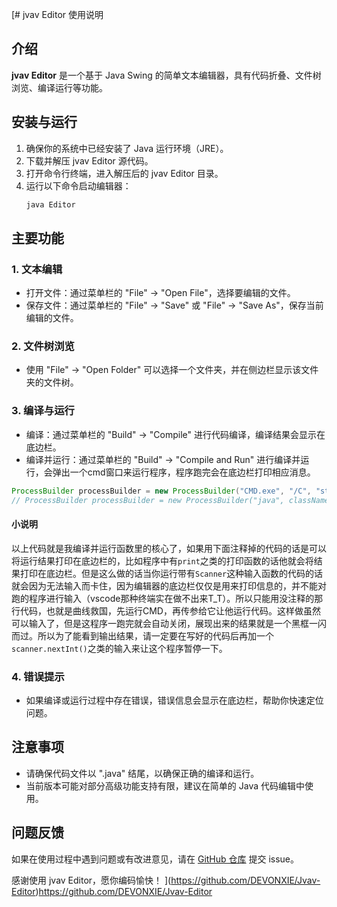 [# jvav Editor 使用说明

## 介绍
**jvav Editor** 是一个基于 Java Swing 的简单文本编辑器，具有代码折叠、文件树浏览、编译运行等功能。

## 安装与运行
1. 确保你的系统中已经安装了 Java 运行环境（JRE）。
2. 下载并解压 jvav Editor 源代码。
3. 打开命令行终端，进入解压后的 jvav Editor 目录。
4. 运行以下命令启动编辑器：
    ```bash
    java Editor
    ```

## 主要功能

### 1. 文本编辑
- 打开文件：通过菜单栏的 "File" -> "Open File"，选择要编辑的文件。
- 保存文件：通过菜单栏的 "File" -> "Save" 或 "File" -> "Save As"，保存当前编辑的文件。


### 2. 文件树浏览
- 使用 "File" -> "Open Folder" 可以选择一个文件夹，并在侧边栏显示该文件夹的文件树。

### 3. 编译与运行
- 编译：通过菜单栏的 "Build" -> "Compile" 进行代码编译，编译结果会显示在底边栏。
- 编译并运行：通过菜单栏的 "Build" -> "Compile and Run" 进行编译并运行，会弹出一个cmd窗口来运行程序，程序跑完会在底边栏打印相应消息。
```java
ProcessBuilder processBuilder = new ProcessBuilder("CMD.exe", "/C", "start", "java", className);
// ProcessBuilder processBuilder = new ProcessBuilder("java", className);
```
#### 小说明
以上代码就是我编译并运行函数里的核心了，如果用下面注释掉的代码的话是可以将运行结果打印在底边栏的，比如程序中有`print`之类的打印函数的话他就会将结果打印在底边栏。但是这么做的话当你运行带有`Scanner`这种输入函数的代码的话就会因为无法输入而卡住，因为编辑器的底边栏仅仅是用来打印信息的，并不能对跑的程序进行输入（vscode那种终端实在做不出来T_T）。所以只能用没注释的那行代码，也就是曲线救国，先运行CMD，再传参给它让他运行代码。这样做虽然可以输入了，但是这程序一跑完就会自动关闭，展现出来的结果就是一个黑框一闪而过。所以为了能看到输出结果，请一定要在写好的代码后再加一个`scanner.nextInt()`之类的输入来让这个程序暂停一下。

### 4. 错误提示
- 如果编译或运行过程中存在错误，错误信息会显示在底边栏，帮助你快速定位问题。

## 注意事项
- 请确保代码文件以 ".java" 结尾，以确保正确的编译和运行。
- 当前版本可能对部分高级功能支持有限，建议在简单的 Java 代码编辑中使用。

## 问题反馈
如果在使用过程中遇到问题或有改进意见，请在 [GitHub 仓库](https://github.com/DEVONXIE/Jvav-Editor/edit/main) 提交 issue。

感谢使用 jvav Editor，愿你编码愉快！
](https://github.com/DEVONXIE/Jvav-Editor)https://github.com/DEVONXIE/Jvav-Editor
